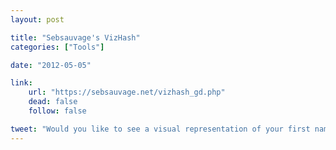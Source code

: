 ```yaml
---
layout: post

title: "Sebsauvage's VizHash"
categories: ["Tools"]

date: "2012-05-05"

link:
    url: "https://sebsauvage.net/vizhash_gd.php"
    dead: false
    follow: false

tweet: "Would you like to see a visual representation of your first name, pseudonym or any text?"
---
```

